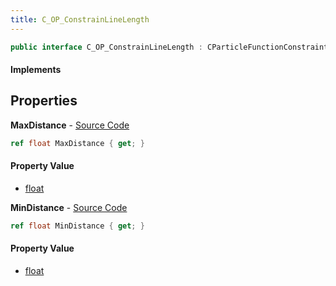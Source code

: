 ```yaml
---
title: C_OP_ConstrainLineLength
---
```


```csharp
public interface C_OP_ConstrainLineLength : CParticleFunctionConstraint, CParticleFunction, ISchemaClass<CParticleFunction>, ISchemaClass<CParticleFunctionConstraint>, ISchemaClass<C_OP_ConstrainLineLength>, ISchemaField, ISchemaClass, INativeHandle
```

#### Implements

## Properties

**MaxDistance** - [Source Code](https://github.com/swiftly-solution/swiftlys2/blob/main/managed/src/SwiftlyS2.Generated/Schemas/Interfaces/C_OP_ConstrainLineLength.cs#L18)

```csharp
ref float MaxDistance { get; }
```

#### Property Value

- [float](https://learn.microsoft.com/dotnet/api/system.single)

**MinDistance** - [Source Code](https://github.com/swiftly-solution/swiftlys2/blob/main/managed/src/SwiftlyS2.Generated/Schemas/Interfaces/C_OP_ConstrainLineLength.cs#L16)

```csharp
ref float MinDistance { get; }
```

#### Property Value

- [float](https://learn.microsoft.com/dotnet/api/system.single)

